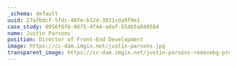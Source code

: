 ```yaml
---
_schema: default
uuid: 27afbdcf-5fdc-40fe-b32d-3831cda9f9e1
case_study: 0956f6fb-9675-4f44-adaf-554b5a049584
name: Justin Parsons
position: Director of Front-End Development
image: https://cc-dam.imgix.net/justin-parsons.jpg
transparent_image: https://cc-dam.imgix.net/justin-parsons-removebg-preview.png
---
```

